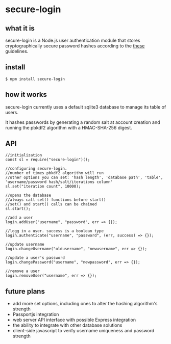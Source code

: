 # secure-login
## what it is
secure-login is a Node.js user authentication module that stores cryptographically secure password hashes according to the [these](https://nakedsecurity.sophos.com/2013/11/20/serious-security-how-to-store-your-users-passwords-safely/) guidelines. 

## install
`$ npm install secure-login`

## how it works
secure-login currently uses a default sqlite3 database to manage its table of users.

It hashes passwords by generating a random salt at account creation and running the pbkdf2 algorithm with a HMAC-SHA-256 digest.

## API
```
//initialization
const sl = require("secure-login")();

//configuring secure-login.
//number of times pbkdf2 algorithm will run
//other options you can set: 'hash length', 'database path', 'table', 'username/password hash/salt/iterations column'
sl.set("iteration count", 10000); 

//opens the database
//always call set() functions before start()
//set() and start() calls can be chained
sl.start();

//add a user
login.addUser("username", "password", err => {}); 

//logg in a user. success is a boolean type
login.authenticate("username", "password", (err, success) => {}); 

//update username
login.changeUsername("oldusername", "newusername", err => {});

//update a user's password
login.changePassword("username", "newpassword", err => {});

//remove a user
login.removeUser("username", err => {});
```

## future plans
- add more set options, including ones to alter the hashing algorithm's strength
- Passportjs integration
- web server API interface with possible Express integration
- the ability to integrate with other database solutions
- client-side javascript to verify username uniqueness and password strength
